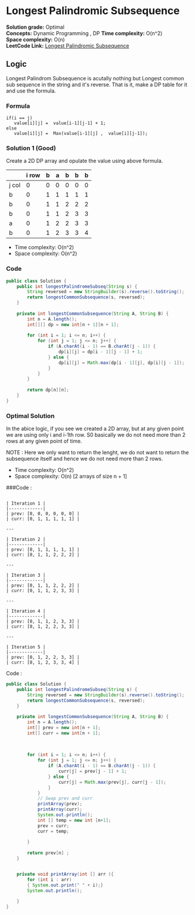 # Longest Palindromic Subsequence

**Solution grade:** Optimal  
**Concepts:** Dynamic Programming , DP
**Time complexity:** O(n^2)  
**Space complexity:** O(n)  
**LeetCode Link:** [Longest Palindromic Subsequence](https://leetcode.com/problems/longest-palindromic-subsequence)


## Logic


Longest Palindrom Subsequence is acutally nothing but Longest common sub sequence in the string and it's reverse. That is it, make a DP table for it and use the formula.

### Formula 
```
if(i == j)
   value[i][j] =  value[i-1][j-1] + 1;
else
   value[i][j] =  Max(value[i-1][j] ,  value[i][j-1]);

```

### Solution 1 (Good)

Create a 2D DP array and opulate the value using above formula.

|   | i row | b | a | b | b | b |
|---|---|---|---|---|---|---|
|  j col | 0 | 0 | 0 | 0 | 0 |0 |
| b | 0 | 1 | 1 | 1 | 1 | 1 |
| b | 0 | 1 | 1 | 2 | 2 | 2 |
| b | 0 | 1 | 1 | 2 | 3 | 3 |
| a | 0 | 1 | 2 | 2 | 3 | 3 |
| b | 0 | 1 | 2 | 3 | 3 | 4 |

- Time complexity: O(n^2)
- Space complexity: O(n^2)


###  Code

```java
public class Solution {
    public int longestPalindromeSubseq(String s) {
        String reversed = new StringBuilder(s).reverse().toString();
        return longestCommonSubsequence(s, reversed);
    }
    
    private int longestCommonSubsequence(String A, String B) {
        int n = A.length();
        int[][] dp = new int[n + 1][n + 1];
        
        for (int i = 1; i <= n; i++) {
            for (int j = 1; j <= n; j++) {
                if (A.charAt(i - 1) == B.charAt(j - 1)) {
                    dp[i][j] = dp[i - 1][j - 1] + 1;
                } else {
                    dp[i][j] = Math.max(dp[i - 1][j], dp[i][j - 1]);
                }
            }
        }
        
        return dp[n][n];
    }
}
```


### Optimal Solution 

In the abice logic, if you see we created a 2D array, but at any given point we are using only i and i-1th row.
S0 basically we do not need more than 2 rows at any given point of time.

NOTE : Here we only want to return the lenght, we do not want to return the subsequence itself and hence we do not need more than 2 rows.

- Time complexity: O(n^2)
- Space complexity: O(n) [2 arrays of size n + 1]

###Code :
```

| Iteration 1 | 
|-------------|
| prev: [0, 0, 0, 0, 0, 0] |
| curr: [0, 1, 1, 1, 1, 1] |

---

| Iteration 2 | 
|-------------|
| prev: [0, 1, 1, 1, 1, 1] |
| curr: [0, 1, 1, 2, 2, 2] |

---

| Iteration 3 | 
|-------------|
| prev: [0, 1, 1, 2, 2, 2] |
| curr: [0, 1, 1, 2, 3, 3] |

---

| Iteration 4 | 
|-------------|
| prev: [0, 1, 1, 2, 3, 3] |
| curr: [0, 1, 2, 2, 3, 3] |

---

| Iteration 5 | 
|-------------|
| prev: [0, 1, 2, 2, 3, 3] |
| curr: [0, 1, 2, 3, 3, 4] |

```

Code :

```java
public class Solution {
    public int longestPalindromeSubseq(String s) {
        String reversed = new StringBuilder(s).reverse().toString();
        return longestCommonSubsequence(s, reversed);
    }
    
    private int longestCommonSubsequence(String A, String B) {
        int n = A.length();
        int[] prev = new int[n + 1];
        int[] curr = new int[n + 1];
      
        
        
        for (int i = 1; i <= n; i++) {
            for (int j = 1; j <= n; j++) {
                if (A.charAt(i - 1) == B.charAt(j - 1)) {
                    curr[j] = prev[j - 1] + 1;
                } else {
                    curr[j] = Math.max(prev[j], curr[j - 1]);
                }
            }
            // Swap prev and curr
            printArray(prev);
            printArray(curr);
            System.out.println();
            int [] temp = new int [n+1];
            prev = curr;
            curr = temp;
    
        }
        
        return prev[n] ;
    }


    private void printArray(int [] arr ){
        for (int i : arr)
        { System.out.print(" " + i);}
        System.out.println();
        
    }
}

```
